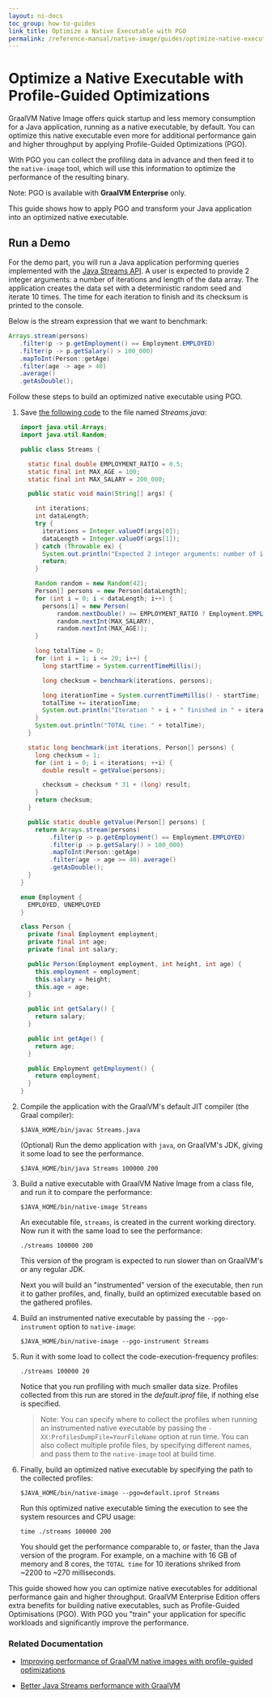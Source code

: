 ```yaml
---
layout: ni-docs
toc_group: how-to-guides
link_title: Optimize a Native Executable with PGO
permalink: /reference-manual/native-image/guides/optimize-native-executable-with-pgo/
---
```


# Optimize a Native Executable with Profile-Guided Optimizations

GraalVM Native Image offers quick startup and less memory consumption for a Java application, running as a native executable, by default. 
You can optimize this native executable even more for additional performance gain and higher throughput by applying Profile-Guided Optimizations (PGO).

With PGO you can collect the profiling data in advance and then feed it to the `native-image` tool, which will use this information to optimize the performance of the resulting binary.

Note: PGO is available with **GraalVM Enterprise** only.

This guide shows how to apply PGO and transform your Java application into an optimized native executable.

## Run a Demo

For the demo part, you will run a Java application performing queries implemented with the [Java Streams API](https://docs.oracle.com/javase/8/docs/api/java/util/stream/package-summary.html). A user is expected to provide 2 integer arguments: a number of iterations and length of the data array. The application creates the data set with a deterministic random seed and iterate 10 times. The time for each iteration to finish and its checksum is printed to the console.

Below is the stream expression that we want to benchmark:

```java
Arrays.stream(persons)
   .filter(p -> p.getEmployment() == Employment.EMPLOYED)
   .filter(p -> p.getSalary() > 100_000)
   .mapToInt(Person::getAge)
   .filter(age -> age > 40)
   .average()
   .getAsDouble();
```

Follow these steps to build an optimized native executable using PGO.

1.  Save [the following code](https://github.com/graalvm/graalvm-demos/blob/master/scala-examples/streams/Streams.java) to the file named _Streams.java_:

    ```java
    import java.util.Arrays;
    import java.util.Random;

    public class Streams {

      static final double EMPLOYMENT_RATIO = 0.5;
      static final int MAX_AGE = 100;
      static final int MAX_SALARY = 200_000;

      public static void main(String[] args) {

        int iterations;
        int dataLength;
        try {
          iterations = Integer.valueOf(args[0]);
          dataLength = Integer.valueOf(args[1]);
        } catch (Throwable ex) {
          System.out.println("Expected 2 integer arguments: number of iterations, length of data array");
          return;
        }

        Random random = new Random(42);
        Person[] persons = new Person[dataLength];
        for (int i = 0; i < dataLength; i++) {
          persons[i] = new Person(
              random.nextDouble() >= EMPLOYMENT_RATIO ? Employment.EMPLOYED : Employment.UNEMPLOYED,
              random.nextInt(MAX_SALARY),
              random.nextInt(MAX_AGE));
        }

        long totalTime = 0;
        for (int i = 1; i <= 20; i++) {
          long startTime = System.currentTimeMillis();

          long checksum = benchmark(iterations, persons);

          long iterationTime = System.currentTimeMillis() - startTime;
          totalTime += iterationTime;
          System.out.println("Iteration " + i + " finished in " + iterationTime + " milliseconds with checksum " + Long.toHexString(checksum));
        }
        System.out.println("TOTAL time: " + totalTime);
      }

      static long benchmark(int iterations, Person[] persons) {
        long checksum = 1;
        for (int i = 0; i < iterations; ++i) {
          double result = getValue(persons);

          checksum = checksum * 31 + (long) result;
        }
        return checksum;
      }

      public static double getValue(Person[] persons) {
        return Arrays.stream(persons)
            .filter(p -> p.getEmployment() == Employment.EMPLOYED)
            .filter(p -> p.getSalary() > 100_000)
            .mapToInt(Person::getAge)
            .filter(age -> age >= 40).average()
            .getAsDouble();
      }
    }

    enum Employment {
      EMPLOYED, UNEMPLOYED
    }

    class Person {
      private final Employment employment;
      private final int age;
      private final int salary;

      public Person(Employment employment, int height, int age) {
        this.employment = employment;
        this.salary = height;
        this.age = age;
      }

      public int getSalary() {
        return salary;
      }

      public int getAge() {
        return age;
      }

      public Employment getEmployment() {
        return employment;
      }
    }
    ```

2.  Compile the application with the GraalVM's default JIT compiler (the Graal compiler):
    ```shell 
    $JAVA_HOME/bin/javac Streams.java
    ```
    (Optional) Run the demo application with `java`, on GraalVM's JDK, giving it some load to see the performance.
    ```shell
    $JAVA_HOME/bin/java Streams 100000 200
    ```

3. Build a native executable with GraalVM Native Image from a class file, and run it to compare the performance:
    ```shell
    $JAVA_HOME/bin/native-image Streams
    ```
    An executable file, `streams`, is created in the current working directory. 
    Now run it with the same load to see the performance:

    ```shell
    ./streams 100000 200
    ```
    This version of the program is expected to run slower than on GraalVM's or any regular JDK.
    
    Next you will build an "instrumented" version of the executable, then run it to gather profiles, and, finally, build an optimized executable based on the gathered profiles.

4. Build an instrumented native executable by passing the `--pgo-instrument` option to `native-image`:
    
    ```shell
    $JAVA_HOME/bin/native-image --pgo-instrument Streams
    ```
5. Run it with some load to collect the code-execution-frequency profiles:

    ```shell
    ./streams 100000 20
    ```

    Notice that you run profiling with much smaller data size.
    Profiles collected from this run are stored in the _default.iprof_ file, if nothing else is specified.

   > Note: You can specify where to collect the profiles when running an instrumented native executable by passing the `-XX:ProfilesDumpFile=YourFileName` option at run time. You can also collect multiple profile files, by specifying different names, and pass them to the `native-image` tool at build time.

6. Finally, build an optimized native executable by specifying the path to the collected profiles:

    ```shell
    $JAVA_HOME/bin/native-image --pgo=default.iprof Streams
    ```

    Run this optimized native executable timing the execution to see the system resources and CPU usage:
    ```
    time ./streams 100000 200
    ```
    You should get the performance comparable to, or faster, than the Java version of the program. For example, on a machine with 16 GB of memory and 8 cores, the `TOTAL time` for 10 iterations shriked from ~2200 to ~270 milliseconds.

This guide showed how you can optimize native executables for additional performance gain and higher throughput.
GraalVM Enterprise Edition offers extra benefits for building native executables, such as  Profile-Guided Optimisations (PGO). 
With PGO you "train" your application for specific workloads and significantly improve the performance.

### Related Documentation

- [Improving performance of GraalVM native images with profile-guided optimizations](https://medium.com/graalvm/improving-performance-of-graalvm-native-images-with-profile-guided-optimizations-9c431a834edb)

- [Better Java Streams performance with GraalVM](https://medium.com/graalvm/stream-api-performance-with-graalvm-be6cfe7fbb52)